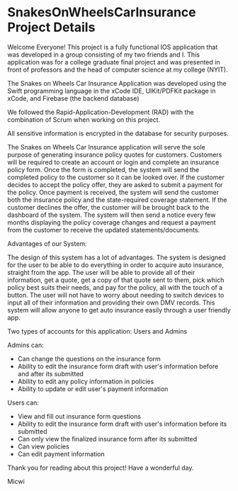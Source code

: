 # SnakesOnWheelsCarInsurance Project Details

Welcome Everyone! This project is a fully functional IOS application that was developed in a group consisting of my two friends and I. This application was for a college graduate final project and was presented in front of professors and the head of computer science at my college (NYIT).

The Snakes on Wheels Car Insurance Application was developed using the Swift programming language in the xCode IDE, UIKit/PDFKit package in xCode, and Firebase (the backend database)

We followed the Rapid-Application-Development (RAD) with the combination of Scrum when working on this project.

All sensitive information is encrypted in the database for security purposes.

The Snakes on Wheels Car Insurance application will serve the sole purpose of generating insurance policy quotes for customers. Customers will be required to create an account or login and complete an insurance policy form. Once the form is completed, the system will send the completed policy to the customer so it can be looked over. If the customer decides to accept the policy offer, they are asked to submit a payment for the policy. Once payment is received, the system will send the customer both the insurance policy and the state-required coverage statement. If the customer declines the offer, the customer will be brought back to the dashboard of the system. The system will then send a notice every few months displaying the policy coverage changes and request a payment from the customer to receive the updated statements/documents.

Advantages of our System:

The design of this system has a lot of advantages. The system is designed for the user to be able to do everything in order to acquire auto insurance, straight from the app. The user will be able to provide all of their information, get a quote, get a copy of that quote sent to them, pick which policy best suits their needs, and pay for the policy, all with the touch of a button. The user will not have to worry about needing to switch devices to input all of their information and providing their own DMV records. This system will allow anyone to get auto insurance easily through a user friendly app. 


Two types of accounts for this application: Users and Admins

Admins can:
  - Can change the questions on the insurance form
  - Ability to edit the insurance form draft with user's information before and after its submitted
  - Ability to edit any policy information in policies
  - Ability to update or edit user's payment information
 
 Users can:
  - View and fill out insurance form questions
  - Ability to edit the insurance form draft with user's information before its submitted
  - Can only view the finalized insurance form after its submitted
  - Can view policies
  - Can edit payment information

Thank you for reading about this project! Have a wonderful day.

Micwi
